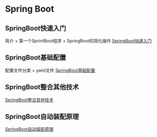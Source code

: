 # Spring Boot

## SpringBoot快速入门

简介 + 第一个SprintBoot程序 + SpringBoot的简化操作    [SpringBoot快速入门](./SpringBoot快速入门)

## SpringBoot基础配置

配置文件分类 + yaml文件 [SpringBoot基础配置](./SpringBoot基础配置)

## SpringBoot整合其他技术

[SpringBoot整合其他技术](./SpringBoot整合其他技术)

## SpringBoot自动装配原理

[SpringBoot自动装配原理](./SpringBoot自动装配原理)

